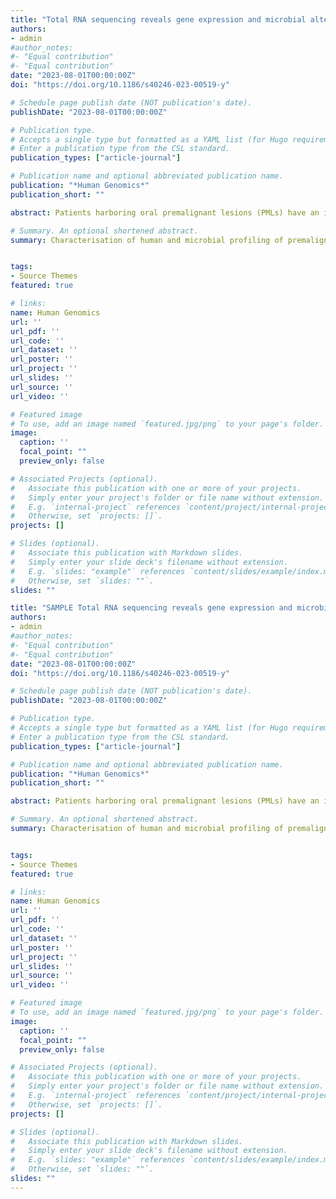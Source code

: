 ```yaml
---
title: "Total RNA sequencing reveals gene expression and microbial alterations shared by oral pre-malignant lesions and cancer"
authors:
- admin
#author_notes:
#- "Equal contribution"
#- "Equal contribution"
date: "2023-08-01T00:00:00Z"
doi: "https://doi.org/10.1186/s40246-023-00519-y"

# Schedule page publish date (NOT publication's date).
publishDate: "2023-08-01T00:00:00Z"

# Publication type.
# Accepts a single type but formatted as a YAML list (for Hugo requirements).
# Enter a publication type from the CSL standard.
publication_types: ["article-journal"]

# Publication name and optional abbreviated publication name.
publication: "*Human Genomics*"
publication_short: ""

abstract: Patients harboring oral premalignant lesions (PMLs) have an increased risk of developing oral squamous cell carcinoma (OSCC), but the underlying mechanisms driving transformation of PMLs to OSCC remain poorly understood. In this study, Khan et al., analyzed a newly generated dataset of gene expression and microbial profiles of oral tissues from patients diagnosed with PMLs from differing histopathological groups, including hyperkeratosis not reactive (HkNR) and dysplasia, comparing these profiles with OSCC and normal oral mucosa. Significant similarities between PMLs and OSCC were observed, with PMLs manifesting several cancer hallmarks, including oncogenic and immune pathways. The study also demonstrates associations between the abundance of multiple microbial species and PML groups, suggesting a potential contribution of the oral microbiome to the early stages of OSCC development. The study offers insights into the nature of the molecular, cellular and microbial heterogeneity of oral PMLs and suggests that molecular and clinical refinement of PMLs may provide opportunities for early disease detection and interception.

# Summary. An optional shortened abstract.
summary: Characterisation of human and microbial profiling of premalignant lesions of the oral cavity in comparison with oral cancers and healthy mucosa.


tags:
- Source Themes
featured: true

# links:
name: Human Genomics
url: ''
url_pdf: ''
url_code: ''
url_dataset: ''
url_poster: ''
url_project: ''
url_slides: ''
url_source: ''
url_video: ''

# Featured image
# To use, add an image named `featured.jpg/png` to your page's folder. 
image:
  caption: ''
  focal_point: ""
  preview_only: false

# Associated Projects (optional).
#   Associate this publication with one or more of your projects.
#   Simply enter your project's folder or file name without extension.
#   E.g. `internal-project` references `content/project/internal-project/index.md`.
#   Otherwise, set `projects: []`.
projects: []

# Slides (optional).
#   Associate this publication with Markdown slides.
#   Simply enter your slide deck's filename without extension.
#   E.g. `slides: "example"` references `content/slides/example/index.md`.
#   Otherwise, set `slides: ""`.
slides: ""

title: "SAMPLE Total RNA sequencing reveals gene expression and microbial alterations shared by oral pre-malignant lesions and cancer"
authors:
- admin
#author_notes:
#- "Equal contribution"
#- "Equal contribution"
date: "2023-08-01T00:00:00Z"
doi: "https://doi.org/10.1186/s40246-023-00519-y"

# Schedule page publish date (NOT publication's date).
publishDate: "2023-08-01T00:00:00Z"

# Publication type.
# Accepts a single type but formatted as a YAML list (for Hugo requirements).
# Enter a publication type from the CSL standard.
publication_types: ["article-journal"]

# Publication name and optional abbreviated publication name.
publication: "*Human Genomics*"
publication_short: ""

abstract: Patients harboring oral premalignant lesions (PMLs) have an increased risk of developing oral squamous cell carcinoma (OSCC), but the underlying mechanisms driving transformation of PMLs to OSCC remain poorly understood. In this study, Khan et al., analyzed a newly generated dataset of gene expression and microbial profiles of oral tissues from patients diagnosed with PMLs from differing histopathological groups, including hyperkeratosis not reactive (HkNR) and dysplasia, comparing these profiles with OSCC and normal oral mucosa. Significant similarities between PMLs and OSCC were observed, with PMLs manifesting several cancer hallmarks, including oncogenic and immune pathways. The study also demonstrates associations between the abundance of multiple microbial species and PML groups, suggesting a potential contribution of the oral microbiome to the early stages of OSCC development. The study offers insights into the nature of the molecular, cellular and microbial heterogeneity of oral PMLs and suggests that molecular and clinical refinement of PMLs may provide opportunities for early disease detection and interception.

# Summary. An optional shortened abstract.
summary: Characterisation of human and microbial profiling of premalignant lesions of the oral cavity in comparison with oral cancers and healthy mucosa.


tags:
- Source Themes
featured: true

# links:
name: Human Genomics
url: ''
url_pdf: ''
url_code: ''
url_dataset: ''
url_poster: ''
url_project: ''
url_slides: ''
url_source: ''
url_video: ''

# Featured image
# To use, add an image named `featured.jpg/png` to your page's folder. 
image:
  caption: ''
  focal_point: ""
  preview_only: false

# Associated Projects (optional).
#   Associate this publication with one or more of your projects.
#   Simply enter your project's folder or file name without extension.
#   E.g. `internal-project` references `content/project/internal-project/index.md`.
#   Otherwise, set `projects: []`.
projects: []

# Slides (optional).
#   Associate this publication with Markdown slides.
#   Simply enter your slide deck's filename without extension.
#   E.g. `slides: "example"` references `content/slides/example/index.md`.
#   Otherwise, set `slides: ""`.
slides: ""
---
```

